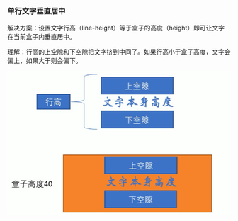 ### 单行文字垂直居中

解决方案：设置文字行高（line-height）等于盒子的高度（height）即可让文字在当前盒子内垂直居中。

理解：行高的上空隙和下空隙把文字挤到中间了。如果行高小于盒子高度，文字会偏上，如果大于则会偏下。

![image-20210803151710958](images\image-20210803151710958.png)


